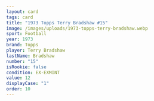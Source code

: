 ```yaml
---
layout: card
tags: card
title: "1973 Topps Terry Bradshaw #15"
image: /images/uploads/1973-topps-terry-bradshaw.webp
sport: Football
year: 1973
brand: Topps
player: Terry Bradshaw
lastName: Bradshaw
number: "15"
isRookie: false
condition: EX-EXMINT
value: 12
displayCase: "1"
order: 10
---
```

